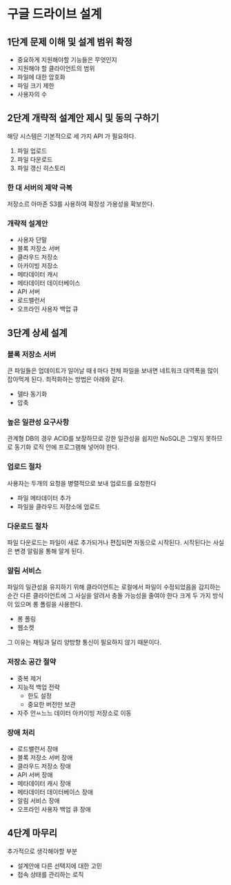 # 구글 드라이브 설계

## 1단계 문제 이해 및 설계 범위 확정
- 중요하게 지원해야할 기능들은 무엇인지
- 지원해야 할 클라이언트의 범위
- 파일에 대한 암호화
- 파일 크기 제한
- 사용자의 수
  
## 2단계 개략적 설계안 제시 및 동의 구하기
해당 시스템은 기본적으로 세 가지 API 가 필요하다.
1. 파일 업로드
2. 파일 다운로드
3. 파일 갱신 히스토리

### 한 대 서버의 제약 극복
저장소르 아마존 S3를 사용하여 확장성 가용성을 확보한다.

### 개략적 설계안
- 사용자 단말
- 블록 저장소 서버
- 클라우드 저장소
- 아카이빙 저장소
- 메타데이터 캐시
- 메타데이터 데이터베이스
- API 서버
- 로드밸런서
- 오프라인 사용자 백업 큐

## 3단계 상세 설계

### 블록 저장소 서버
큰 파일들은 업데이트가 일어날 때ㅔ마다 전체 파일을 보내면 네트워크 대역폭을 많이 잡아먹게 된다. 최적화하는 방법은 아래와 같다.
- 델타 동기화
- 압축

### 높은 일관성 요구사항
관계형 DB의 경우 ACID를 보장하므로 강한 일관성을 쉽지만 NoSQL은 그렇지 못하므로 동기화 로직 안에 프로그램해 넣어야 한다.

### 업로드 절차
사용자는 두개의 요청을 병렬적으로 보내 업로드를 요청한다
- 파일 메타데이터 추가
- 파일을 클라우드 저장소에 업로드

### 다운로드 절차
파일 다운로드는 파일이 새로 추가되거나 편집되면 자동으로 시작된다.
시작된다는 사실은 변경 알림을 통해 알게 된다.

### 알림 서비스
파일의 일관성을 유지하기 위해 클라이언트는 로컬에서 파일이 수정되었음을 감지하는 순간 다른 클라이언트에 그 사실을 알려서 충돌 가능성을 줄여야 한다
크게 두 가지 방식이 있으며 롱 폴링을 사용한다.
- 롱 폴링
- 웹소켓

그 이유는 채팅과 달리 양방향 통신이 필요하지 않기 때문이다.

### 저장소 공간 절약
- 중복 제거
- 지능적 백업 전략
  - 한도 설정
  - 중요한 버전만 보관
- 자주 안ㅆ느느 데이터 아카이빙 저장소로 이동

### 장애 처리
- 로드밸런서 장애
- 블록 저장소 서버 장애
- 클라우드 저장소 장애
- API 서버 장애
- 메타데이터 캐시 장애
- 메타데이터 데이터베이스 장애
- 알림 서비스 장애
- 오프라인 사용자 백업 큐 장애

## 4단계 마무리
추가적으로 생각해야할 부분
- 설계안에 다른 선택지에 대한 고민
- 접속 상태를 관리하는 로직